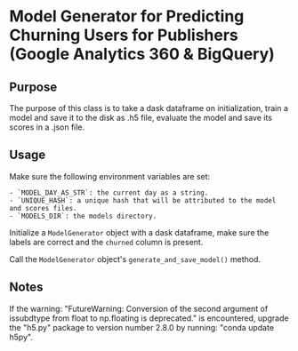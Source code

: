 # Model Generator for Predicting Churning Users for Publishers (Google Analytics 360 & BigQuery)

## Purpose

The purpose of this class is to take a dask dataframe on initialization, train a model and save it to the disk as .h5 file, evaluate the model and save its scores in a .json file.

## Usage

Make sure the following environment variables are set:

    - `MODEL_DAY_AS_STR`: the current day as a string.
    - `UNIQUE_HASH`: a unique hash that will be attributed to the model and scores files.
    - `MODELS_DIR`: the models directory.

Initialize a `ModelGenerator` object with a dask dataframe, make sure the labels are correct and the `churned` column is present.

Call the `ModelGenerator` object's `generate_and_save_model()` method.

## Notes

If the warning: "FutureWarning: Conversion of the second argument of issubdtype from float to np.floating is deprecated." is encountered, upgrade the "h5.py" package to version number 2.8.0 by running: "conda update h5py".
